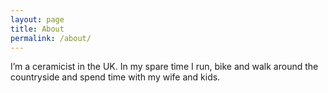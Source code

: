```yaml
---
layout: page
title: About
permalink: /about/
---
```


I’m a ceramicist in the UK. In my spare time I run, bike and walk around the countryside and spend time with my wife and kids.
